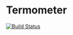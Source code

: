 Termometer
===========
[![Build Status](https://travis-ci.org/mroozon/esp8266.svg?branch=master)](https://travis-ci.org/mroozon/esp8266)
